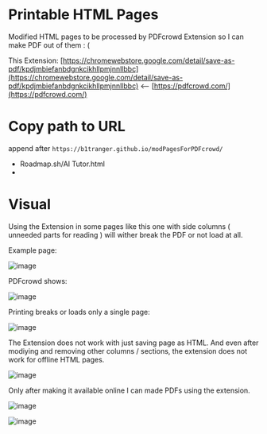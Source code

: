 # Printable HTML Pages
Modified HTML pages to be processed by PDFcrowd Extension so I can make PDF out of them : (


This Extension: [https://chromewebstore.google.com/detail/save-as-pdf/kpdjmbiefanbdgnkcikhllpmjnnllbbc](https://chromewebstore.google.com/detail/save-as-pdf/kpdjmbiefanbdgnkcikhllpmjnnllbbc) <-- [https://pdfcrowd.com/](https://pdfcrowd.com/)

# Copy path to URL
append after `https://b1tranger.github.io/modPagesForPDFcrowd/`

- Roadmap.sh/AI Tutor.html
- 



# Visual
Using the Extension in some pages like this one with side columns ( unneeded parts for reading ) will wither break the PDF or not load at all.

Example page:

![image](https://github.com/user-attachments/assets/a92e62c3-0378-4a32-b9ac-840ac02c696b)

PDFcrowd shows:

![image](https://github.com/user-attachments/assets/1e2acbbd-6841-472a-86f0-a9bff8a02b7a)

Printing breaks or loads only a single page:

![image](https://github.com/user-attachments/assets/1b619ec7-7136-4a65-80ab-f7e44134947e)


The Extension does not work with just saving page as HTML. And even after modiying and removing other columns / sections, the extension does not work for offline HTML pages. 

![image](https://github.com/user-attachments/assets/2bbf775d-62c1-4130-b98e-f32ad6ebec8f)


Only after making it available online I can made PDFs using the extension.

![image](https://github.com/user-attachments/assets/31a48c00-cd6c-4bd3-b50e-9b98571d9c11)

![image](https://github.com/user-attachments/assets/f52b4a56-8bfe-4969-8467-26cfa487e494)


